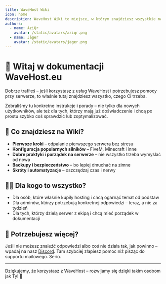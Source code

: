 ```yaml
---
title: WaveHost Wiki
icon: home
description: WaveHost Wiki to miejsce, w którym znajdziesz wszystkie najważniejsze informacje o tym, jak zarządzać swoim serwerem gier. To poradniki, wskazówki i doświadczenia innych administratorów – wszystko zebrane w jednym miejscu.
authors:
  - name: AziQr
    avatar: /static/avatars/aziqr.png
  - name: Jäger
    avatar: /static/avatars/jager.png
---
```


# 👋 Witaj w dokumentacji WaveHost.eu

Dobrze trafiłeś – jeśli korzystasz z usług WaveHost i potrzebujesz pomocy przy serwerze, to właśnie tutaj znajdziesz wszystko, czego Ci trzeba.

Zebraliśmy tu konkretne instrukcje i porady – nie tylko dla nowych użytkowników, ale też dla tych, którzy mają już doświadczenie i chcą po prostu szybko coś sprawdzić lub zoptymalizować.

## 🧭 Co znajdziesz na Wiki?

- **Pierwsze kroki** – odpalanie pierwszego serwera bez stresu
- **Konfiguracja popularnych silników** – FiveM, Minecraft i inne
- **Dobre praktyki i porządek na serwerze** – nie wszystko trzeba wymyślać od nowa
- **Backupy i bezpieczeństwo** – bo lepiej dmuchać na zimne
- **Skróty i automatyzacje** – oszczędzaj czas i nerwy

## 🙋‍♂️ Dla kogo to wszystko?

- Dla osób, które właśnie kupiły hosting i chcą ogarnąć temat od podstaw
- Dla adminów, którzy potrzebują konkretnej odpowiedzi – teraz, a nie za tydzień
- Dla tych, którzy dzielą serwer z ekipą i chcą mieć porządek w dokumentacji

## 🔗 Potrzebujesz więcej?

Jeśli nie możesz znaleźć odpowiedzi albo coś nie działa tak, jak powinno – wpadaj na nasz [Discord](https://discord.gg/wavehost). Tam szybciej złapiesz pomoc niż pisząc do supportu mailowego. Serio.

---

Dziękujemy, że korzystasz z WaveHost – rozwijamy się dzięki takim osobom jak Ty! 💙
